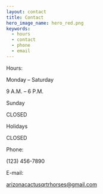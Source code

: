 ```yaml
---
layout: contact
title: Contact
hero_image_name: hero_red.png
keywords:
  - hours
  - contact
  - phone
  - email
---
```


Hours:

Monday &ndash; Saturday

9 A.M. &ndash; 6 P.M.

Sunday

CLOSED

Holidays

CLOSED

Phone:

(123) 456-7890

E-mail:

arizonacactusqrtrhorses@gmail.com
